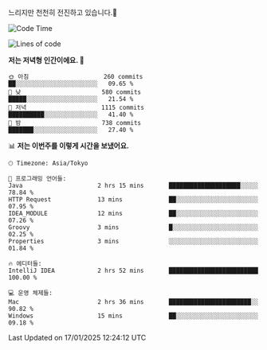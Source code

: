 느리지만 천천히 전진하고 있습니다.🐢

<!--START_SECTION:waka-->
![Code Time](http://img.shields.io/badge/Code%20Time-1%2C516%20hrs%201%20min-blue)

![Lines of code](https://img.shields.io/badge/%EC%A0%80%EB%8A%94%20%EC%97%AC%ED%83%9C%EA%B9%8C%EC%A7%80%20-916.3%20thousand%20%EC%A4%84%EC%9D%98%20%EC%BD%94%EB%93%9C%EB%A5%BC%20%EC%9E%91%EC%84%B1%ED%96%88%EC%96%B4%EC%9A%94.-blue)

**저는 저녁형 인간이에요. 🦉** 

```text
🌞 아침                     260 commits         ██░░░░░░░░░░░░░░░░░░░░░░░   09.65 % 
🌆 낮　                     580 commits         █████░░░░░░░░░░░░░░░░░░░░   21.54 % 
🌃 저녁                     1115 commits        ██████████░░░░░░░░░░░░░░░   41.40 % 
🌙 밤　                     738 commits         ███████░░░░░░░░░░░░░░░░░░   27.40 % 
```


📊 **저는 이번주를 이렇게 시간을 보냈어요.** 

```text
🕑︎ Timezone: Asia/Tokyo

💬 프로그래밍 언어들: 
Java                     2 hrs 15 mins       ████████████████████░░░░░   78.84 % 
HTTP Request             13 mins             ██░░░░░░░░░░░░░░░░░░░░░░░   07.95 % 
IDEA_MODULE              12 mins             ██░░░░░░░░░░░░░░░░░░░░░░░   07.26 % 
Groovy                   3 mins              █░░░░░░░░░░░░░░░░░░░░░░░░   02.25 % 
Properties               3 mins              ░░░░░░░░░░░░░░░░░░░░░░░░░   01.84 % 

🔥 에디터들: 
IntelliJ IDEA            2 hrs 52 mins       █████████████████████████   100.00 % 

💻 운영 체제들: 
Mac                      2 hrs 36 mins       ███████████████████████░░   90.82 % 
Windows                  15 mins             ██░░░░░░░░░░░░░░░░░░░░░░░   09.18 % 
```


 Last Updated on 17/01/2025 12:24:12 UTC
<!--END_SECTION:waka-->
